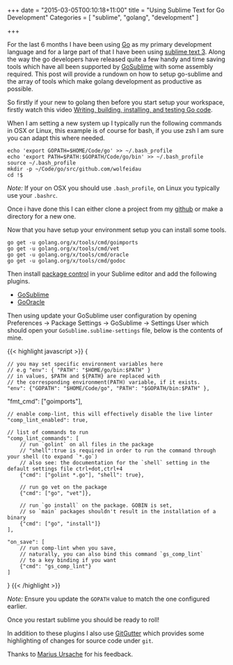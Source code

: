 +++
date = "2015-03-05T00:10:18+11:00"
title = "Using Sublime Text for Go Development"
Categories = [ "sublime", "golang", "development" ]

+++

For the last 6 months I have been using [Go](http://golang.org) as my primary development language and for a large part of that I have been using [sublime text 3](http://www.sublimetext.com/3). Along the way the go developers have released quite a few handy and time saving tools which have all been supported by [GoSublime](https://github.com/DisposaBoy/GoSublime) with some assembly required. This post will provide a rundown on how to setup go-sublime and the array of tools which make golang development as productive as possible.

So firstly if your new to golang then before you start setup your workspace, firstly watch this video [Writing, building, installing, and testing Go code](https://www.youtube.com/watch?v=XCsL89YtqCs).

When I am setting a new system up I typically run the following commands in OSX or Linux, this example is of course for bash, if you use zsh I am sure you can adapt this where needed. 

```
echo 'export GOPATH=$HOME/Code/go' >> ~/.bash_profile
echo 'export PATH=$PATH:$GOPATH/Code/go/bin' >> ~/.bash_profile 
source ~/.bash_profile
mkdir -p ~/Code/go/src/github.com/wolfeidau
cd !$
```

*Note:* If your on OSX you should use `.bash_profile`, on Linux you typically use your `.bashrc`.

Once i have done this I can either clone a project from my [github](https://github.com) or make a directory for a new one.

Now that you have setup your environment setup you can install some tools.

```
go get -u golang.org/x/tools/cmd/goimports
go get -u golang.org/x/tools/cmd/vet
go get -u golang.org/x/tools/cmd/oracle
go get -u golang.org/x/tools/cmd/godoc
```

Then install [package control](https://packagecontrol.io/installation) in your Sublime editor and add the following plugins.

* [GoSublime](https://github.com/DisposaBoy/GoSublime)
* [GoOracle](https://github.com/waigani/GoOracle)

Then using update your GoSublime user configuration by opening Preferences -> Package Settings -> GoSublime -> Settings User which should open your `GoSublime.sublime-settings` file, below is the contents of mine.

{{< highlight javascript >}}
{

	// you may set specific environment variables here
	// e.g "env": { "PATH": "$HOME/go/bin:$PATH" }
	// in values, $PATH and ${PATH} are replaced with
	// the corresponding environment(PATH) variable, if it exists.
	"env": {"GOPATH": "$HOME/Code/go", "PATH": "$GOPATH/bin:$PATH" },

  "fmt_cmd": ["goimports"],

	// enable comp-lint, this will effectively disable the live linter
	"comp_lint_enabled": true,

	// list of commands to run
	"comp_lint_commands": [
	    // run `golint` on all files in the package
	    // "shell":true is required in order to run the command through your shell (to expand `*.go`)
	    // also see: the documentation for the `shell` setting in the default settings file ctrl+dot,ctrl+4
	    {"cmd": ["golint *.go"], "shell": true},

	    // run go vet on the package
	    {"cmd": ["go", "vet"]},

	    // run `go install` on the package. GOBIN is set,
	    // so `main` packages shouldn't result in the installation of a binary
	    {"cmd": ["go", "install"]}
	],

	"on_save": [
	    // run comp-lint when you save,
	    // naturally, you can also bind this command `gs_comp_lint`
	    // to a key binding if you want
	    {"cmd": "gs_comp_lint"}
	]
}
{{< /highlight >}}

_Note:_ Ensure you update the `GOPATH` value to match the one configured earlier.

Once you restart sublime you should be ready to roll!

In addition to these plugins I also use [GitGutter](https://github.com/jisaacks/GitGutter) which provides some highlighting of changes for source code under `git`.

Thanks to [Marius Ursache](https://twitter.com/bamse) for his feedback.